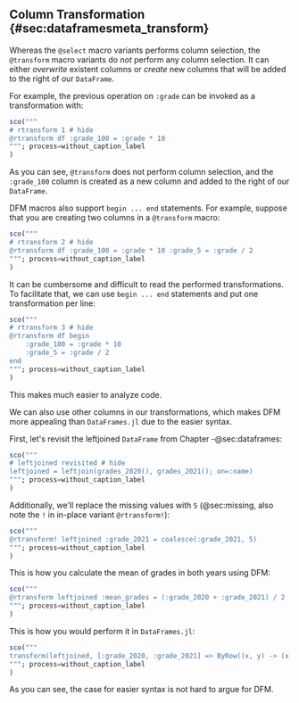 ## Column Transformation {#sec:dataframesmeta_transform}

Whereas the `@select` macro variants performs column selection,
the `@transform` macro variants do _not_ perform any column selection.
It can either _overwrite_ existent columns or _create_ new columns that will be added to the right of our `DataFrame`.

For example, the previous operation on `:grade` can be invoked as a transformation with:

```jl
sco("""
# rtransform 1 # hide
@rtransform df :grade_100 = :grade * 10
"""; process=without_caption_label
)
```

As you can see, `@transform` does not perform column selection,
and the `:grade_100` column is created as a new column and added to the right of our `DataFrame`.

DFM macros also support `begin ... end` statements.
For example, suppose that you are creating two columns in a `@transform` macro:

```jl
sco("""
# rtransform 2 # hide
@rtransform df :grade_100 = :grade * 10 :grade_5 = :grade / 2
"""; process=without_caption_label
)
```

It can be cumbersome and difficult to read the performed transformations.
To facilitate that, we can use `begin ... end` statements and put one transformation per line:

```jl
sco("""
# rtransform 3 # hide
@rtransform df begin
    :grade_100 = :grade * 10
    :grade_5 = :grade / 2
end
"""; process=without_caption_label
)
```

This makes much easier to analyze code.

We can also use other columns in our transformations,
which makes DFM more appealing than `DataFrames.jl` due to the easier syntax.

First, let's revisit the leftjoined `DataFrame` from Chapter -@sec:dataframes:

```jl
sco("""
# leftjoined revisited # hide
leftjoined = leftjoin(grades_2020(), grades_2021(); on=:name)
"""; process=without_caption_label
)
```

Additionally, we'll replace the missing values with `5` (@sec:missing, also note the `!` in in-place variant `@rtransform!`):

```jl
sco("""
@rtransform! leftjoined :grade_2021 = coalesce(:grade_2021, 5)
"""; process=without_caption_label
)
```

This is how you calculate the mean of grades in both years using DFM:

```jl
sco("""
@rtransform leftjoined :mean_grades = (:grade_2020 + :grade_2021) / 2
"""; process=without_caption_label
)
```

This is how you would perform it in `DataFrames.jl`:

```jl
sco("""
transform(leftjoined, [:grade_2020, :grade_2021] => ByRow((x, y) -> (x + y) / 2) => :mean_grades)
"""; process=without_caption_label
)
```

As you can see, the case for easier syntax is not hard to argue for DFM.
